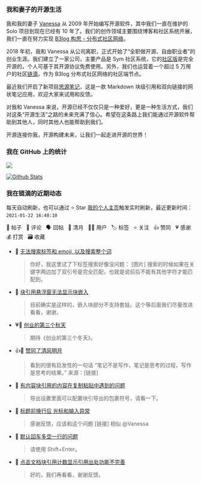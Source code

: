 ### 我和妻子的开源生活

我和我的妻子 [Vanessa](https://github.com/Vanessa219) 从 2009 年开始编写开源软件，其中我们一直在维护的 Solo 项目到现在已经有 10 年了。我们的创作领域主要围绕博客和社区系统开展，我们一直在努力实现 [B3log 构思 - 分布式社区网络](https://ld246.com/article/1546941897596)。

2018 年初，我和 Vanessa 从公司离职，正式开始了“全职做开源、自由职业者”的创业生涯。我们建立了一家公司，主要产品是 Sym 社区系统，它的[社区版](https://github.com/88250/symphony)是完全开源的，个人可基于其开源协议免费使用。另外，我们也运营着一个超过 5 万用户的社区[链滴](https://ld246.com)，作为 B3log 分布式社区网络的社区端节点。

最近我们开启了新项目[思源笔记](https://github.com/siyuan-note/siyuan)，这是一款 Markdown 块级引用和双向链接的网状笔记应用，欢迎大家来试用和反馈。

对我和 Vanessa 来说，开源已经不仅仅只是一种爱好，更是一种生活方式，我们对这条“开源生活”之路的未来充满了信心。希望在这条路上我们能通过开源软件帮助到其他人，同时其他人也能帮助到我们。

开源连接你我，开源构建未来，让我们一起走进开源的世界！

### 我在 GitHub 上的统计

<a title="Hits" target="_blank" href="https://github.com/88250/88250"><img src="https://hits.b3log.org/88250/88250.svg"></a>

[![Github Stats](https://github-readme-stats.vercel.app/api?username=88250&theme=tokyonight&show_icons=true)](https://github.com/88250)

<!--events start -->

### 我在链滴的近期动态

每天自动刷新，也可以通过 ⭐️ Star [我的个人主页](https://github.com/88250/88250)触发实时刷新，最近更新时间：`2021-01-22 16:48:10`

📝 帖子 &nbsp; 💬 评论 &nbsp; 🗣 回帖 &nbsp; 🌙 清月 &nbsp; 👨‍💻 用户 &nbsp; 🏷️ 标签 &nbsp; ⭐️ 关注 &nbsp; 👍 赞同 &nbsp; 💗 感谢 &nbsp; 💰 打赏 &nbsp; 🗃 收藏

* 💬 [无法搜索标签和 emoji, 以及搜索整个词](https://ld246.com/article/1611285469325/comment/1611286530860#comments)

  > 你好，我这里试了下标签搜索好像没问题： [图片] 搜索的时候如果在关键字两边加了双引号是完全匹配，也就是说前后不能有其他字符才能匹配到。
* 💬 [块引用悬浮窗无法显示块嵌入](https://ld246.com/article/1611238663140/comment/1611243253458#comments)

  > 目前确实是这样的，嵌入块部分不支持套娃。这个等后面我们尽量改进看看，谢谢。
* 💗💬 [创业的第三个秋天](https://ld246.com/article/1605011228596/comment/1611237471418#comments)

  > 期待《创业的第三个冬天》。
* 👍🌙 [赞同了清风明月](https://ld246.com/member/Garin/breezemoons/1611166069157)

  > 看到的很有启发性的一句话 “笔记不是写作，笔记是思考的过程，写作是思考的结果。” 来源：[链接]
* 💬 [有内容块引用的内容在复制粘贴中遇到的问题](https://ld246.com/article/1611049242818/comment/1611197428649#comments)

  > 导出设置里面可以配置块引导出的包裹符号，请看一下。
* 💬 [标题前换行后 光标和输入异常](https://ld246.com/article/1611151734556/comment/1611197383717#comments)

  > 感谢反馈，应该和这个问题 [链接] 相似 @Vanessa
* 💬 [默认回车多空一行的问题](https://ld246.com/article/1611158994345/comment/1611197148436#comments)

  > 请使用 Shift+Enter。
* 💬 [点击文档块引用计数显示引用出处功能不完善](https://ld246.com/article/1611109040882/comment/1611150832182#comments)

  > 好的，我们再看看，谢谢反馈。


<!--events end -->
